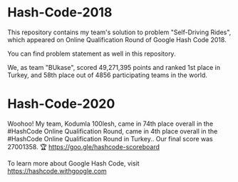 # Hash-Code-2018
This repository contains my team's solution to problem "Self-Driving Rides", which appeared on Online Qualification Round of Google Hash Code 2018.

You can find problem statement as well in this repository.

We, as team "BUkase", scored 49,271,395 points and ranked 1st place in Turkey, and 58th place out of 4856 participating teams in the world.


# Hash-Code-2020

Woohoo! My team, Kodumla 100lesh, came in 74th place overall in the #HashCode Online Qualification Round, came in 4th place overall in the #HashCode Online Qualification Round  in Turkey.. Our final score was 27001358. 🏆 https://goo.gle/hashcode-scoreboard


To learn more about Google Hash Code, visit https://hashcode.withgoogle.com
